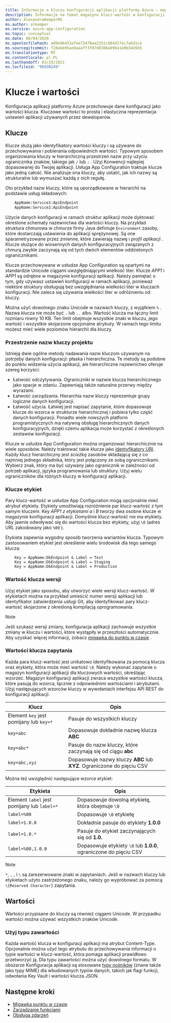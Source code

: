 ```yaml
---
title: Informacje o kluczu konfiguracji aplikacji platformy Azure — magazyn wartości
description: Informacje na temat magazynu klucz-wartość w konfiguracji aplikacji platformy Azure, w którym są przechowywane dane konfiguracji jako wartości klucza. Kluczowe wartości to reprezentacja ustawień aplikacji.
author: AlexandraKemperMS
ms.author: alkemper
ms.service: azure-app-configuration
ms.topic: conceptual
ms.date: 08/04/2020
ms.openlocfilehash: ad9e96433a7ee72476ae2251c684d17ec7a6d1ce
ms.sourcegitcommit: f28ebb95ae9aaaff3f87d8388a09b41e0b3445b5
ms.translationtype: MT
ms.contentlocale: pl-PL
ms.lasthandoff: 03/29/2021
ms.locfileid: "96930249"
---
```

# <a name="keys-and-values"></a>Klucze i wartości

Konfiguracja aplikacji platformy Azure przechowuje dane konfiguracji jako wartości klucza. Kluczowe wartości to prosta i elastyczna reprezentacja ustawień aplikacji używanych przez deweloperów.

## <a name="keys"></a>Klucze

Klucze służą jako identyfikatory wartości kluczy i są używane do przechowywania i pobierania odpowiednich wartości. Typowym sposobem organizowania kluczy w hierarchiczną przestrzeń nazw przy użyciu ogranicznika znaków, takiego jak `/` lub `:` . Użyj Konwencji najlepiej dopasowanej do Twojej aplikacji. Usługa App Configuration traktuje klucze jako jedną całość. Nie analizuje ona kluczy, aby ustalić, jak ich nazwy są strukturalne lub wymuszać każdą z nich regułę.

Oto przykład nazw kluczy, które są uporządkowane w hierarchii na podstawie usług składowych:

```aspx
    AppName:Service1:ApiEndpoint
    AppName:Service2:ApiEndpoint
```

Użycie danych konfiguracji w ramach struktur aplikacji może dyktować określone schematy nazewnictwa dla wartości kluczy. Na przykład struktura chmurowa w chmurze firmy Java definiuje `Environment` zasoby, które dostarczają ustawienia do aplikacji sprężynowej.  Są one sparametryzowane przez zmienne, które zawierają nazwę i *profil* *aplikacji* . Klucze służące do wiosennych danych konfiguracyjnych związanych z chmurą zwykle zaczynają się od tych dwóch elementów oddzielonych ogranicznikami.

Klucze przechowywane w usłudze App Configuration są opartymi na standardzie Unicode ciągami uwzględniającymi wielkość liter. Klucze *APP1* i *APP1* są odrębne w magazynie konfiguracji aplikacji. Należy pamiętać o tym, gdy używasz ustawień konfiguracji w ramach aplikacji, ponieważ niektóre struktury obsługują bez uwzględniania wielkości liter w kluczach konfiguracji. Nie zaleca się używania wielkości liter w odróżnieniu od kluczy.

Można użyć dowolnego znaku Unicode w nazwach kluczy, z wyjątkiem `%` . Nazwa klucza nie może być `.` lub `..` albo. Wartość klucza ma łączny limit rozmiaru równy 10 KB. Ten limit obejmuje wszystkie znaki w kluczu, jego wartość i wszystkie skojarzone opcjonalne atrybuty. W ramach tego limitu możesz mieć wiele poziomów hierarchii dla kluczy.

### <a name="design-key-namespaces"></a>Przestrzenie nazw kluczy projektu

Istnieją dwie ogólne metody nadawania nazw kluczom używanym na potrzeby danych konfiguracji: płaska i hierarchiczna. Te metody są podobne do punktu widzenia użycia aplikacji, ale hierarchiczne nazewnictwo oferuje szereg korzyści:

* Łatwość odczytywania. Ograniczniki w nazwie klucza hierarchicznego jako spacje w zdaniu. Zapewniają także naturalne przerwy między wyrazami.
* Łatwość zarządzania. Hierarchia nazw kluczy reprezentuje grupy logiczne danych konfiguracji.
* Łatwość użycia. Łatwiej jest napisać zapytanie, które dopasowuje klucze do wzorca w strukturze hierarchicznej i pobiera tylko część danych konfiguracji. Ponadto wiele nowszych platform programistycznych ma natywną obsługę hierarchicznych danych konfiguracyjnych, dzięki czemu aplikacja może korzystać z określonych zestawów konfiguracji.

Klucze w usłudze App Configuration można organizować hierarchicznie na wiele sposobów. Należy traktować takie klucze jako [identyfikatory URI](https://en.wikipedia.org/wiki/Uniform_Resource_Identifier). Każdy klucz hierarchiczny jest *ścieżką* zasobów składającą się z co najmniej jednego składnika, który jest połączony ze sobą ogranicznikami. Wybierz znak, który ma być używany jako ogranicznik w zależności od potrzeb aplikacji, języka programowania lub struktury. Użyj wielu ograniczników dla różnych kluczy w konfiguracji aplikacji.

### <a name="label-keys"></a>Klucze etykiet

Pary klucz-wartość w usłudze App Configuration mogą opcjonalnie mieć atrybut etykiety. Etykiety umożliwiają rozróżnienie par klucz-wartość z tym samym kluczem. Key *APP1* *z etykietami a* i *B* tworzy dwa osobne klucze w magazynie konfiguracji aplikacji. Domyślnie klucz-wartość nie ma etykiety. Aby jawnie odwoływać się do wartości klucza bez etykiety, użyj `\0` (adres URL zakodowany jako `%00` ).

Etykieta zapewnia wygodny sposób tworzenia wariantów klucza. Typowym zastosowaniem etykiet jest określenie wielu środowisk dla tego samego klucza:

```
    Key = AppName:DbEndpoint & Label = Test
    Key = AppName:DbEndpoint & Label = Staging
    Key = AppName:DbEndpoint & Label = Production
```

### <a name="version-key-values"></a>Wartość klucza wersji

Użyj etykiet jako sposobu, aby utworzyć wiele wersji klucz-wartość. W etykietach można na przykład umieścić numer wersji aplikacji lub identyfikator zatwierdzenia usługi Git, aby identyfikować pary klucz-wartość skojarzone z określoną kompilacją oprogramowania.

> [!NOTE]
> Jeśli szukasz wersji zmiany, konfiguracja aplikacji zachowuje wszystkie zmiany w kluczu i wartości, które wystąpiły w przeszłości automatycznie. Aby uzyskać więcej informacji, zobacz [migawka do punktu w czasie](./concept-point-time-snapshot.md) .

### <a name="query-key-values"></a>Wartości klucza zapytania

Każda para klucz-wartość jest unikatowo identyfikowana za pomocą klucza oraz etykiety, która może mieć wartość `\0`. Należy wykonać zapytanie o magazyn konfiguracji aplikacji dla kluczowych wartości, określając wzorzec. Magazyn konfiguracji aplikacji zwraca wszystkie wartości klucza, które pasują do wzorca, łącznie z odpowiednimi wartościami i atrybutami. Użyj następujących wzorców kluczy w wywołaniach interfejsu API REST do konfiguracji aplikacji:

| Klucz | Opis |
|---|---|
| Element `key` jest pomijany lub `key=*` | Pasuje do wszystkich kluczy |
| `key=abc` | Dopasowuje dokładnie nazwę klucza **ABC** |
| `key=abc*` | Pasuje do nazw kluczy, które zaczynają się od ciągu **abc** |
| `key=abc,xyz` | Dopasowuje nazwy kluczy **ABC** lub **XYZ**. Ograniczone do pięciu CSV |

Można też uwzględnić następujące wzorce etykiet:

| Etykieta | Opis |
|---|---|
| Element `label` jest pomijany lub `label=*` | Dopasowuje dowolną etykietę, która obejmuje `\0` |
| `label=%00` | Dopasowuje `\0` etykietę |
| `label=1.0.0` | Dokładnie pasuje do etykiety **1.0.0** |
| `label=1.0.*` | Pasuje do etykiet zaczynających się od **1.0.** |
| `label=%00,1.0.0` | Dopasowuje etykiety `\0` lub **1.0.0**, ograniczone do pięciu CSV |

> [!NOTE]
> `*`, `,` , i `\` są zarezerwowane znaki w zapytaniach. Jeśli w nazwach kluczy lub etykietach użyto zastrzeżonego znaku, należy go wypróbować za pomocą `\{Reserved Character}` zapytania.

## <a name="values"></a>Wartości

Wartości przypisane do kluczy są również ciągami Unicode. W przypadku wartości można używać wszystkich znaków Unicode.

### <a name="use-content-type"></a>Użyj typu zawartości
Każda wartość klucza w konfiguracji aplikacji ma atrybut Content-Type. Opcjonalnie można użyć tego atrybutu do przechowywania informacji o typie wartości w klucz-wartość, która pomaga aplikacji prawidłowo przetworzyć ją. Dla typu zawartości można użyć dowolnego formatu. W obszarze Konfiguracja aplikacji są stosowane [typy nośników]( https://www.iana.org/assignments/media-types/media-types.xhtml) (znane także jako typy MIME) dla wbudowanych typów danych, takich jak flagi funkcji, odwołania Key Vault i wartości klucza JSON.

## <a name="next-steps"></a>Następne kroki

* [Migawka punktu w czasie](./concept-point-time-snapshot.md)
* [Zarządzanie funkcjami](./concept-feature-management.md)
* [Obsługa zdarzeń](./concept-app-configuration-event.md)
